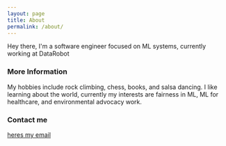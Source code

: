 ```yaml
---
layout: page
title: About
permalink: /about/
---
```


Hey there, I'm a software engineer focused on ML systems, currently working at DataRobot

### More Information

My hobbies include rock climbing, chess, books, and salsa dancing. I like learning about the world, currently my interests are fairness in ML, ML for healthcare, and environmental advocacy work. 

### Contact me

[heres my email](mailto:josh@enjoysailing.us)
